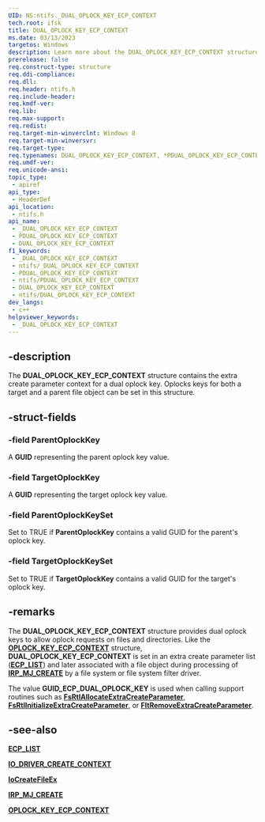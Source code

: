 ```yaml
---
UID: NS:ntifs._DUAL_OPLOCK_KEY_ECP_CONTEXT
tech.root: ifsk
title: DUAL_OPLOCK_KEY_ECP_CONTEXT
ms.date: 03/13/2023
targetos: Windows
description: Learn more about the DUAL_OPLOCK_KEY_ECP_CONTEXT structure.
prerelease: false
req.construct-type: structure
req.ddi-compliance: 
req.dll: 
req.header: ntifs.h
req.include-header: 
req.kmdf-ver: 
req.lib: 
req.max-support: 
req.redist: 
req.target-min-winverclnt: Windows 8
req.target-min-winversvr: 
req.target-type: 
req.typenames: DUAL_OPLOCK_KEY_ECP_CONTEXT, *PDUAL_OPLOCK_KEY_ECP_CONTEXT
req.umdf-ver: 
req.unicode-ansi: 
topic_type:
 - apiref
api_type:
 - HeaderDef
api_location:
 - ntifs.h
api_name:
 - _DUAL_OPLOCK_KEY_ECP_CONTEXT
 - PDUAL_OPLOCK_KEY_ECP_CONTEXT
 - DUAL_OPLOCK_KEY_ECP_CONTEXT
f1_keywords:
 - _DUAL_OPLOCK_KEY_ECP_CONTEXT
 - ntifs/_DUAL_OPLOCK_KEY_ECP_CONTEXT
 - PDUAL_OPLOCK_KEY_ECP_CONTEXT
 - ntifs/PDUAL_OPLOCK_KEY_ECP_CONTEXT
 - DUAL_OPLOCK_KEY_ECP_CONTEXT
 - ntifs/DUAL_OPLOCK_KEY_ECP_CONTEXT
dev_langs:
 - c++
helpviewer_keywords:
 - _DUAL_OPLOCK_KEY_ECP_CONTEXT
---
```


## -description

The **DUAL_OPLOCK_KEY_ECP_CONTEXT** structure contains the extra create parameter context for a dual oplock key. Oplocks keys for both a target and a parent file object can be set in this structure.

## -struct-fields

### -field ParentOplockKey

A **GUID** representing the parent oplock key value.

### -field TargetOplockKey

A **GUID** representing the target oplock key value.

### -field ParentOplockKeySet

Set to TRUE if **ParentOplockKey** contains a valid GUID for the parent's oplock key.

### -field TargetOplockKeySet

Set to TRUE if **TargetOplockKey** contains a valid GUID for the target's oplock key.

## -remarks

The **DUAL_OPLOCK_KEY_ECP_CONTEXT** structure provides dual oplock keys to allow oplock requests on files and directories. Like the [**OPLOCK_KEY_ECP_CONTEXT**](oplock-key-ecp-context.md) structure, **DUAL_OPLOCK_KEY_ECP_CONTEXT** is set in an extra create parameter list ([**ECP_LIST**](/previous-versions/windows/hardware/drivers/ff540148(v=vs.85))) and later associated with a file object during processing of [**IRP_MJ_CREATE**](/windows-hardware/drivers/ifs/irp-mj-create) by a file system or file system filter driver.

The value **GUID_ECP_DUAL_OPLOCK_KEY** is used when calling support routines such as [**FsRtlAllocateExtraCreateParameter**](nf-ntifs-fsrtlallocateextracreateparameter), [**FsRtlInitializeExtraCreateParameter**](nf-ntifs-fsrtlinitializeextracreateparameter), or [**FltRemoveExtraCreateParameter**](../fltkernel/nf-fltkernel-fltremoveextracreateparameter.md).

## -see-also

[**ECP_LIST**](/previous-versions/windows/hardware/drivers/ff540148(v=vs.85))

[**IO_DRIVER_CREATE_CONTEXT**](../ntddk/ns-ntddk-_io_driver_create_context.md)

[**IoCreateFileEx**](../ntddk/nf-ntddk-iocreatefileex.md)

[**IRP_MJ_CREATE**](/windows-hardware/drivers/ifs/irp-mj-create)

[**OPLOCK_KEY_ECP_CONTEXT**](oplock-key-ecp-context.md)
